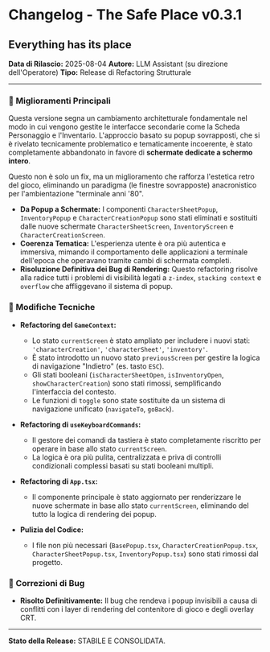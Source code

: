 # Changelog - The Safe Place v0.3.1
## Everything has its place

**Data di Rilascio:** 2025-08-04
**Autore:** LLM Assistant (su direzione dell'Operatore)
**Tipo:** Release di Refactoring Strutturale

---

### 🌟 Miglioramenti Principali

Questa versione segna un cambiamento architetturale fondamentale nel modo in cui vengono gestite le interfacce secondarie come la Scheda Personaggio e l'Inventario. L'approccio basato su popup sovrapposti, che si è rivelato tecnicamente problematico e tematicamente incoerente, è stato completamente abbandonato in favore di **schermate dedicate a schermo intero**.

Questo non è solo un fix, ma un miglioramento che rafforza l'estetica retro del gioco, eliminando un paradigma (le finestre sovrapposte) anacronistico per l'ambientazione "terminale anni '80".

- **Da Popup a Schermate:** I componenti `CharacterSheetPopup`, `InventoryPopup` e `CharacterCreationPopup` sono stati eliminati e sostituiti dalle nuove schermate `CharacterSheetScreen`, `InventoryScreen` e `CharacterCreationScreen`.
- **Coerenza Tematica:** L'esperienza utente è ora più autentica e immersiva, mimando il comportamento delle applicazioni a terminale dell'epoca che operavano tramite cambi di schermata completi.
- **Risoluzione Definitiva dei Bug di Rendering:** Questo refactoring risolve alla radice tutti i problemi di visibilità legati a `z-index`, `stacking context` e `overflow` che affliggevano il sistema di popup.

### 🔧 Modifiche Tecniche

- **Refactoring del `GameContext`:**
  - Lo stato `currentScreen` è stato ampliato per includere i nuovi stati: `'characterCreation'`, `'characterSheet'`, `'inventory'`.
  - È stato introdotto un nuovo stato `previousScreen` per gestire la logica di navigazione "Indietro" (es. tasto `ESC`).
  - Gli stati booleani (`isCharacterSheetOpen`, `isInventoryOpen`, `showCharacterCreation`) sono stati rimossi, semplificando l'interfaccia del contesto.
  - Le funzioni di `toggle` sono state sostituite da un sistema di navigazione unificato (`navigateTo`, `goBack`).

- **Refactoring di `useKeyboardCommands`:**
  - Il gestore dei comandi da tastiera è stato completamente riscritto per operare in base allo stato `currentScreen`.
  - La logica è ora più pulita, centralizzata e priva di controlli condizionali complessi basati su stati booleani multipli.

- **Refactoring di `App.tsx`:**
  - Il componente principale è stato aggiornato per renderizzare le nuove schermate in base allo stato `currentScreen`, eliminando del tutto la logica di rendering dei popup.

- **Pulizia del Codice:**
  - I file non più necessari (`BasePopup.tsx`, `CharacterCreationPopup.tsx`, `CharacterSheetPopup.tsx`, `InventoryPopup.tsx`) sono stati rimossi dal progetto.

### 🐛 Correzioni di Bug

- **Risolto Definitivamente:** Il bug che rendeva i popup invisibili a causa di conflitti con i layer di rendering del contenitore di gioco e degli overlay CRT.

--- 
**Stato della Release:** STABILE E CONSOLIDATA.